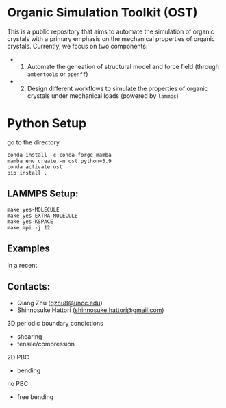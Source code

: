 # Organic Simulation Toolkit (OST)

This is a public repository that aims to automate the simulation of organic crystals with a primary emphasis on the mechanical properties of organic crystals. Currently, we focus on two components:

- 1. Automate the geneation of structural model and force field (through `ambertools` or `openff`)
- 2. Design different workflows to simulate the properties of organic crystals under mechanical loads (powered by `lammps`)

# Python Setup
go to the directory
```
conda install -c conda-forge mamba
mamba env create -n ost python=3.9
conda activate ost
pip install .
```

## LAMMPS Setup:
```
make yes-MOLECULE
make yes-EXTRA-MOLECULE 
make yes-KSPACE 
make mpi -j 12
```

## Examples

In a recent


## Contacts:

- Qiang Zhu (qzhu8@uncc.edu)
- Shinnosuke Hattori (shinnosuke.hattori@gmail.com)

3D periodic boundary condictions
- shearing
- tensile/compression

2D PBC
- bending

no PBC
- free bending

